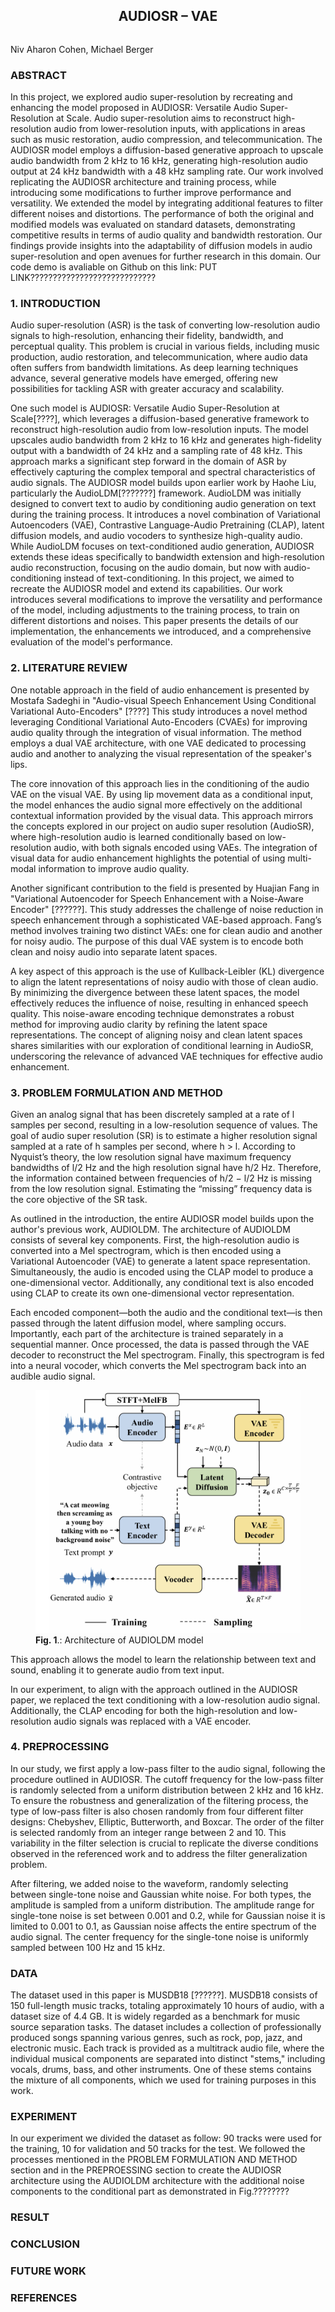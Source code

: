 <div style="display: flex; justify-content: center;">

## AUDIOSR – VAE
</div>


Niv Aharon Cohen, Michael Berger



### ABSTRACT

In this project, we explored audio super-resolution by recreating and enhancing the model proposed in AUDIOSR: Versatile Audio Super-Resolution at Scale. Audio super-resolution aims to reconstruct high-resolution audio from lower-resolution inputs, with applications in areas such as music restoration, audio compression, and telecommunication. The AUDIOSR model employs a diffusion-based generative approach to upscale audio bandwidth from 2 kHz to 16 kHz, generating high-resolution audio output at 24 kHz bandwidth with a 48 kHz sampling rate. Our work involved replicating the AUDIOSR architecture and training process, while introducing some modifications to further improve performance and versatility. We extended the model by integrating additional features to filter different noises and distortions. The performance of both the original and modified models was evaluated on standard datasets, demonstrating competitive results in terms of audio quality and bandwidth restoration. Our findings provide insights into the adaptability of diffusion models in audio super-resolution and open avenues for further research in this domain.
Our code demo is avaliable on Github on this link:
PUT LINK????????????????????????????


### 1.	INTRODUCTION

Audio super-resolution (ASR) is the task of converting low-resolution audio signals to high-resolution, enhancing their fidelity, bandwidth, and perceptual quality. This problem is crucial in various fields, including music production, audio restoration, and telecommunication, where audio data often suffers from bandwidth limitations. As deep learning techniques advance, several generative models have emerged, offering new possibilities for tackling ASR with greater accuracy and scalability.

One such model is AUDIOSR: Versatile Audio Super-Resolution at Scale[????], which leverages a diffusion-based generative framework to reconstruct high-resolution audio from low-resolution inputs.
The model upscales audio bandwidth from 2 kHz to 16 kHz and generates high-fidelity output with a bandwidth of 24 kHz and a sampling rate of 48 kHz. This approach marks a significant step forward in the domain of ASR by effectively capturing the complex temporal and spectral characteristics of audio signals.
The AUDIOSR model builds upon earlier work by Haohe Liu, particularly the AudioLDM[???????] framework. AudioLDM was initially designed to convert text to audio by conditioning audio generation on text during the training process. It introduces a novel combination of Variational Autoencoders (VAE), Contrastive Language-Audio Pretraining (CLAP), latent diffusion models, and audio vocoders to synthesize high-quality audio. While AudioLDM focuses on text-conditioned audio generation, AUDIOSR extends these ideas specifically to bandwidth extension and high-resolution audio reconstruction, focusing on the audio domain, but now with audio-conditioning instead of text-conditioning.
In this project, we aimed to recreate the AUDIOSR model and extend its capabilities. Our work introduces several modifications to improve the versatility and performance of the model, including adjustments to the training process, to train on different distortions and noises. This paper presents the details of our implementation, the enhancements we introduced, and a comprehensive evaluation of the model's performance.



### 2.	LITERATURE REVIEW
One notable approach in the field of audio enhancement is presented by Mostafa Sadeghi in "Audio-visual Speech Enhancement Using Conditional Variational Auto-Encoders" [????] This study introduces a novel method leveraging Conditional Variational Auto-Encoders (CVAEs) for improving audio quality through the integration of visual information. The method employs a dual VAE architecture, with one VAE dedicated to processing audio and another to analyzing the visual representation of the speaker's lips.

The core innovation of this approach lies in the conditioning of the audio VAE on the visual VAE. By using lip movement data as a conditional input, the model enhances the audio signal more effectively on the additional contextual information provided by the visual data. This approach mirrors the concepts explored in our project on audio super resolution (AudioSR), where high-resolution audio is learned conditionally based on low-resolution audio, with both signals encoded using VAEs. The integration of visual data for audio enhancement highlights the potential of using multi-modal information to improve audio quality.

Another significant contribution to the field is presented by Huajian Fang in "Variational Autoencoder for Speech Enhancement with a Noise-Aware Encoder" [??????]. This study addresses the challenge of noise reduction in speech enhancement through a sophisticated VAE-based approach. Fang’s method involves training two distinct VAEs: one for clean audio and another for noisy audio. The purpose of this dual VAE system is to encode both clean and noisy audio into separate latent spaces.

A key aspect of this approach is the use of Kullback-Leibler (KL) divergence to align the latent representations of noisy audio with those of clean audio. By minimizing the divergence between these latent spaces, the model effectively reduces the influence of noise, resulting in enhanced speech quality. This noise-aware encoding technique demonstrates a robust method for improving audio clarity by refining the latent space representations. The concept of aligning noisy and clean latent spaces shares similarities with our exploration of conditional learning in AudioSR, underscoring the relevance of advanced VAE techniques for effective audio enhancement.

### 3. PROBLEM FORMULATION AND METHOD
Given an analog signal that has been discretely sampled at a rate of l samples per second, resulting in a low-resolution sequence of values. The goal of audio super resolution (SR) is to estimate a higher resolution signal sampled at a rate of h samples per second, where h > l. According to Nyquist’s theory, the low resolution signal have maximum frequency
bandwidths of l/2 Hz and the high resolution signal have h/2 Hz. Therefore, the information contained between frequencies of h/2 − l/2 Hz is missing from the low resolution signal. Estimating the “missing” frequency data is the core objective of the SR task.

As outlined in the introduction, the entire AUDIOSR model builds upon the author's previous work, AUDIOLDM. The architecture of AUDIOLDM consists of several key components. First, the high-resolution audio is converted into a Mel spectrogram, which is then encoded using a Variational Autoencoder (VAE) to generate a latent space representation. Simultaneously, the audio is encoded using the CLAP model to produce a one-dimensional vector. Additionally, any conditional text is also encoded using CLAP to create its own one-dimensional vector representation.

Each encoded component—both the audio and the conditional text—is then passed through the latent diffusion model, where sampling occurs. Importantly, each part of the architecture is trained separately in a sequential manner. Once processed, the data is passed through the VAE decoder to reconstruct the Mel spectrogram. Finally, this spectrogram is fed into a neural vocoder, which converts the Mel spectrogram back into an audible audio signal.


<!-- Figure of original AUDIOLDM -->
<figure>
  <img alt="Fig1: " src="images_final_article/audioldm_architecture_original.png"  />
  <figcaption><strong>Fig. 1</strong>.: Architecture of AUDIOLDM model</figcaption>
</figure>

This approach allows the model to learn the relationship between text and sound, enabling it to generate audio from text input.

In our experiment, to align with the approach outlined in the AUDIOSR paper, we replaced the text conditioning with a low-resolution audio signal. Additionally, the CLAP encoding for both the high-resolution and low-resolution audio signals was replaced with a VAE encoder. 



### 4. PREPROCESSING
In our study, we first apply a low-pass filter to the audio signal, following the procedure outlined in AUDIOSR. The cutoff frequency for the low-pass filter is randomly selected from a uniform distribution between 2 kHz and 16 kHz. To ensure the robustness and generalization of the filtering process, the type of low-pass filter is also chosen randomly from four different filter designs: Chebyshev, Elliptic, Butterworth, and Boxcar. The order of the filter is selected randomly from an integer range between 2 and 10. This variability in the filter selection is crucial to replicate the diverse conditions observed in the referenced work and to address the filter generalization problem.

After filtering, we added noise to the waveform, randomly selecting between single-tone noise and Gaussian white noise. For both types, the amplitude is sampled from a uniform distribution. The amplitude range for single-tone noise is set between 0.001 and 0.2, while for Gaussian noise it is limited to 0.001 to 0.1, as Gaussian noise affects the entire spectrum of the audio signal. The center frequency for the single-tone noise is uniformly sampled between 100 Hz and 15 kHz.


### DATA
The dataset used in this paper is MUSDB18 [??????]. MUSDB18 consists of 150 full-length music tracks, totaling approximately 10 hours of audio, with a dataset size of 4.4 GB. It is widely regarded as a benchmark for music source separation tasks. The dataset includes a collection of professionally produced songs spanning various genres, such as rock, pop, jazz, and electronic music. Each track is provided as a multitrack audio file, where the individual musical components are separated into distinct "stems," including vocals, drums, bass, and other instruments. One of these stems contains the mixture of all components, which we used for training purposes in this work.

### EXPERIMENT
In our experiment we divided the dataset as follow: 90 tracks were used for the training, 10 for validation and 50 tracks for the test. We followed the processes mentioned in the PROBLEM FORMULATION AND METHOD section and in the PREPROESSING section to create the AUDIOSR architecture using the AUDIOLDM architecture with the additional noise components to the conditional part as demonstrated in Fig.???????? 









### RESULT

### CONCLUSION

### FUTURE WORK


### REFERENCES

